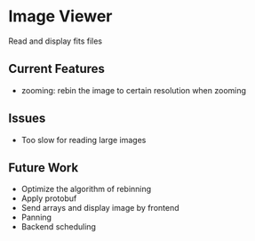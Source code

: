 # Image Viewer
Read and display fits files

## Current Features
* zooming: rebin the image to certain resolution when zooming

## Issues
* Too slow for reading large images

## Future Work
* Optimize the algorithm of rebinning
* Apply protobuf
* Send arrays and display image by frontend
* Panning
* Backend scheduling
